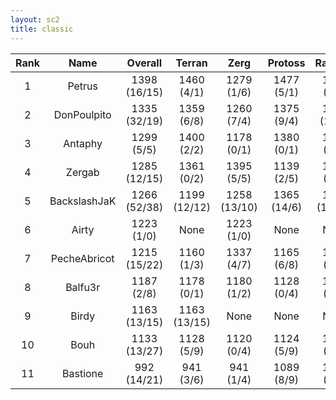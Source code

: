 ```yaml
---
layout: sc2
title: classic
---
```

| Rank | Name         | Overall      | Terran       | Zerg         | Protoss     | Random       |
|:----:|:------------:|:------------:|:------------:|:------------:|:-----------:|:------------:|
| 1    | Petrus       | 1398 (16/15) | 1460 (4/1)   | 1279 (1/6)   | 1477 (5/1)  | 1379 (6/7)   |
| 2    | DonPoulpito  | 1335 (32/19) | 1359 (6/8)   | 1260 (7/4)   | 1375 (9/4)  | 1348 (10/3)  |
| 3    | Antaphy      | 1299 (5/5)   | 1400 (2/2)   | 1178 (0/1)   | 1380 (0/1)  | 1239 (3/1)   |
| 4    | Zergab       | 1285 (12/15) | 1361 (0/2)   | 1395 (5/5)   | 1139 (2/5)  | 1246 (5/3)   |
| 5    | BackslashJaK | 1266 (52/38) | 1199 (12/12) | 1258 (13/10) | 1365 (14/6) | 1242 (13/10) |
| 6    | Airty        | 1223 (1/0)   |None          | 1223 (1/0)   |None         |None          |
| 7    | PecheAbricot | 1215 (15/22) | 1160 (1/3)   | 1337 (4/7)   | 1165 (6/8)  | 1198 (4/4)   |
| 8    | Balfu3r      | 1187 (2/8)   | 1178 (0/1)   | 1180 (1/2)   | 1128 (0/4)  | 1262 (1/1)   |
| 9    | Birdy        | 1163 (13/15) | 1163 (13/15) |None          |None         |None          |
| 10   | Bouh         | 1133 (13/27) | 1128 (5/9)   | 1120 (0/4)   | 1124 (5/9)  | 1161 (3/5)   |
| 11   | Bastione     | 992 (14/21)  | 941 (3/6)    | 941 (1/4)    | 1089 (8/9)  | 1000 (2/2)   |
